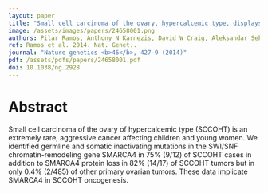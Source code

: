 ```yaml
---
layout: paper
title: "Small cell carcinoma of the ovary, hypercalcemic type, displays frequent inactivating germline and somatic mutations in SMARCA4."
image: /assets/images/papers/24658001.png
authors: Pilar Ramos, Anthony N Karnezis, David W Craig, Aleksandar Sekulic, Megan L Russell, William P D Hendricks, Jason J Corneveaux, Michael T Barrett, Karey Shumansky, Yidong Yang, Sohrab P Shah, Leah M Prentice, Marco A Marra, Jeffrey Kiefer, Victoria L Zismann, Troy A McEachron, Bodour Salhia, Jaime Prat, Emanuela D'Angelo, Blaise A Clarke, Joseph G Pressey, John H Farley, Stephen P Anthony, Richard B S Roden, Heather E Cunliffe, David G Huntsman, Jeffrey M Trent
ref: Ramos et al. 2014. Nat. Genet..
journal: "Nature genetics <b>46</b>, 427-9 (2014)"
pdf: /assets/pdfs/papers/24658001.pdf
doi: 10.1038/ng.2928
---
```


# Abstract

Small cell carcinoma of the ovary of hypercalcemic type (SCCOHT) is an extremely rare, aggressive cancer affecting children and young women. We identified germline and somatic inactivating mutations in the SWI/SNF chromatin-remodeling gene SMARCA4 in 75% (9/12) of SCCOHT cases in addition to SMARCA4 protein loss in 82% (14/17) of SCCOHT tumors but in only 0.4% (2/485) of other primary ovarian tumors. These data implicate SMARCA4 in SCCOHT oncogenesis.


